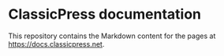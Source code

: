 # ClassicPress documentation

This repository contains the Markdown content for the pages at https://docs.classicpress.net.
